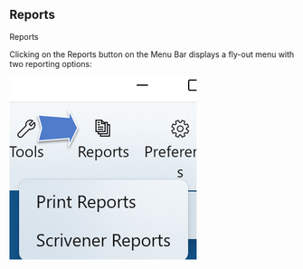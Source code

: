 ## Reports ##
Reports <br/>

Clicking on the Reports button on the Menu Bar displays a fly-out menu with two reporting options: <br/>

![](Print-Reports-Button-and-Menu-1.png)

